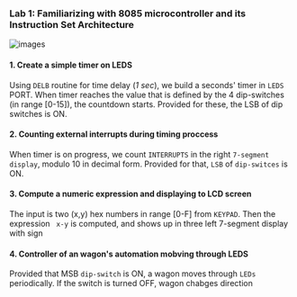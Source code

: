 ### Lab 1: Familiarizing with 8085 microcontroller and its Instruction Set Architecture

![images](https://user-images.githubusercontent.com/50829499/112064493-b76bf800-8b6b-11eb-9cd8-d60619f436a7.jpg)


#### 1. Create a simple timer on LEDS

Using `DELB` routine for time delay (*1 sec*), we build a seconds' timer in `LEDS` PORT. When timer reaches the value
that is defined by the 4 dip-switches (in range [0-15]),  the countdown starts. Provided for these, the LSB of dip 
switches is ON. 

#### 2. Counting external interrupts during timing proccess 

When timer is on progress, we count `INTERRUPTS` in the right `7-segment display`, modulo 10 in decimal form.
Provided for that, `LSB` of `dip-switces` is ON.

#### 3. Compute a numeric expression and displaying to LCD screen 

The input is two  (x,y) hex numbers in range [0-F] from `KEYPAD`. Then the expression ` x-y` is computed, and 
shows up in three left 7-segment display with sign

#### 4. Controller of an wagon's automation mobving through LEDS

Provided that MSB `dip-switch` is ON, a wagon moves through `LEDs` periodically. If the switch is turned OFF, wagon chabges direction
